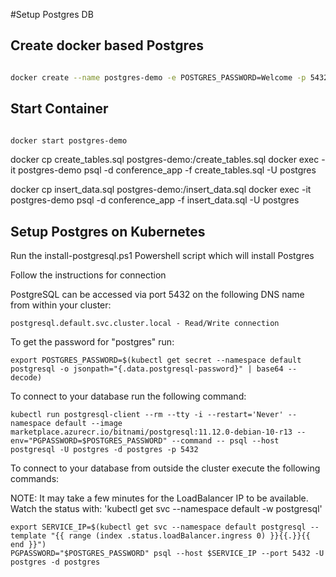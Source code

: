 #Setup Postgres DB

## Create docker based Postgres

```bash

docker create --name postgres-demo -e POSTGRES_PASSWORD=Welcome -p 5432:5432 postgres:11.5-alpine

```

## Start Container

```bash

docker start postgres-demo

```

docker cp create_tables.sql postgres-demo:/create_tables.sql
docker exec -it postgres-demo psql -d conference_app -f create_tables.sql -U postgres


docker cp insert_data.sql postgres-demo:/insert_data.sql
docker exec -it postgres-demo psql -d conference_app -f insert_data.sql -U postgres

## Setup Postgres on Kubernetes

Run the install-postgresql.ps1 Powershell script which will install Postgres

Follow the instructions for connection

PostgreSQL can be accessed via port 5432 on the following DNS name from within your cluster:

    postgresql.default.svc.cluster.local - Read/Write connection

To get the password for "postgres" run:

    export POSTGRES_PASSWORD=$(kubectl get secret --namespace default postgresql -o jsonpath="{.data.postgresql-password}" | base64 --decode)

To connect to your database run the following command:

    kubectl run postgresql-client --rm --tty -i --restart='Never' --namespace default --image marketplace.azurecr.io/bitnami/postgresql:11.12.0-debian-10-r13 --env="PGPASSWORD=$POSTGRES_PASSWORD" --command -- psql --host postgresql -U postgres -d postgres -p 5432



To connect to your database from outside the cluster execute the following commands:

NOTE: It may take a few minutes for the LoadBalancer IP to be available.
Watch the status with: 'kubectl get svc --namespace default -w postgresql'

    export SERVICE_IP=$(kubectl get svc --namespace default postgresql --template "{{ range (index .status.loadBalancer.ingress 0) }}{{.}}{{ end }}")
    PGPASSWORD="$POSTGRES_PASSWORD" psql --host $SERVICE_IP --port 5432 -U postgres -d postgres
